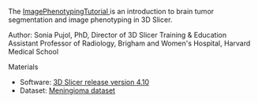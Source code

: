 
  
The <a href="http://spujol.github.io/ImagePhenotypingTutorial/ImagePhenotypingTutorial_SoniaPujol.pdf" target="_blank"> ImagePhenotypingTutorial </a> is an introduction to brain tumor segmentation and image phenotyping in 3D Slicer.


Author: Sonia Pujol, PhD, Director of 3D Slicer Training & Education 
Assistant Professor of Radiology, Brigham and Women's Hospital, Harvard Medical School

Materials
* Software: [3D Slicer release version 4.10](https://download.slicer.org/)
* Dataset: [Meningioma dataset](https://github.com/spujol/ImagePhenotypingTutorial/blob/master/Meningioma.nrrd)




  
